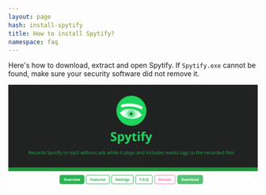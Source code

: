 ```yaml
---
layout: page
hash: install-spytify
title: How to install Spytify?
namespace: faq
---
```


Here's how to download, extract and open Spytify. If `Spytify.exe` cannot be found, make sure your security software did not remove it.

<p align="center"><img alt="Open Virtual Audio Cable device" src="./assets/images/faq_install_spytify.gif" /></p>

